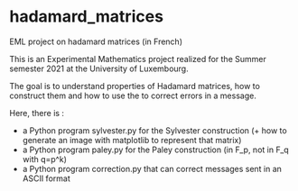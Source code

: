 # hadamard_matrices
EML project on hadamard matrices (in French)

This is an Experimental Mathematics project realized for the Summer semester 2021 at the University of Luxembourg. 

The goal is to understand properties of Hadamard matrices, how to construct them and how to use the to correct errors in a message. 

Here, there is : 
- a Python program sylvester.py for the Sylvester construction (+ how to generate an image with matplotlib to represent that matrix)
- a Python program paley.py for the Paley construction (in F_p, not in F_q with q=p^k)
- a Python program correction.py that can correct messages sent in an ASCII format
